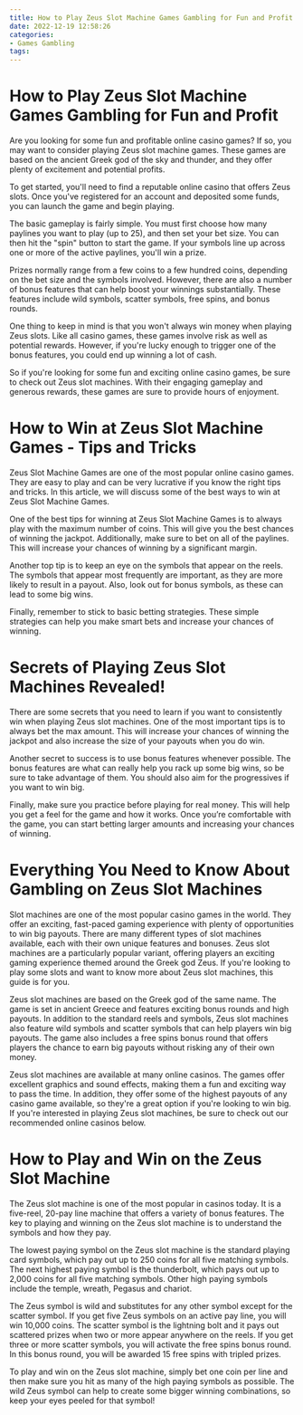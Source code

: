 ```yaml
---
title: How to Play Zeus Slot Machine Games Gambling for Fun and Profit
date: 2022-12-19 12:58:26
categories:
- Games Gambling
tags:
---
```



#  How to Play Zeus Slot Machine Games Gambling for Fun and Profit

Are you looking for some fun and profitable online casino games? If so, you may want to consider playing Zeus slot machine games. These games are based on the ancient Greek god of the sky and thunder, and they offer plenty of excitement and potential profits.

To get started, you'll need to find a reputable online casino that offers Zeus slots. Once you've registered for an account and deposited some funds, you can launch the game and begin playing.

The basic gameplay is fairly simple. You must first choose how many paylines you want to play (up to 25), and then set your bet size. You can then hit the "spin" button to start the game. If your symbols line up across one or more of the active paylines, you'll win a prize.

Prizes normally range from a few coins to a few hundred coins, depending on the bet size and the symbols involved. However, there are also a number of bonus features that can help boost your winnings substantially. These features include wild symbols, scatter symbols, free spins, and bonus rounds.

One thing to keep in mind is that you won't always win money when playing Zeus slots. Like all casino games, these games involve risk as well as potential rewards. However, if you're lucky enough to trigger one of the bonus features, you could end up winning a lot of cash.

So if you're looking for some fun and exciting online casino games, be sure to check out Zeus slot machines. With their engaging gameplay and generous rewards, these games are sure to provide hours of enjoyment.

#  How to Win at Zeus Slot Machine Games - Tips and Tricks

Zeus Slot Machine Games are one of the most popular online casino games. They are easy to play and can be very lucrative if you know the right tips and tricks. In this article, we will discuss some of the best ways to win at Zeus Slot Machine Games.

One of the best tips for winning at Zeus Slot Machine Games is to always play with the maximum number of coins. This will give you the best chances of winning the jackpot. Additionally, make sure to bet on all of the paylines. This will increase your chances of winning by a significant margin.

Another top tip is to keep an eye on the symbols that appear on the reels. The symbols that appear most frequently are important, as they are more likely to result in a payout. Also, look out for bonus symbols, as these can lead to some big wins.

Finally, remember to stick to basic betting strategies. These simple strategies can help you make smart bets and increase your chances of winning.

#  Secrets of Playing Zeus Slot Machines Revealed!

There are some secrets that you need to learn if you want to consistently win when playing Zeus slot machines. One of the most important tips is to always bet the max amount. This will increase your chances of winning the jackpot and also increase the size of your payouts when you do win.

Another secret to success is to use bonus features whenever possible. The bonus features are what can really help you rack up some big wins, so be sure to take advantage of them. You should also aim for the progressives if you want to win big.

Finally, make sure you practice before playing for real money. This will help you get a feel for the game and how it works. Once you’re comfortable with the game, you can start betting larger amounts and increasing your chances of winning.

#  Everything You Need to Know About Gambling on Zeus Slot Machines

Slot machines are one of the most popular casino games in the world. They offer an exciting, fast-paced gaming experience with plenty of opportunities to win big payouts. There are many different types of slot machines available, each with their own unique features and bonuses. Zeus slot machines are a particularly popular variant, offering players an exciting gaming experience themed around the Greek god Zeus. If you're looking to play some slots and want to know more about Zeus slot machines, this guide is for you.

Zeus slot machines are based on the Greek god of the same name. The game is set in ancient Greece and features exciting bonus rounds and high payouts. In addition to the standard reels and symbols, Zeus slot machines also feature wild symbols and scatter symbols that can help players win big payouts. The game also includes a free spins bonus round that offers players the chance to earn big payouts without risking any of their own money.

Zeus slot machines are available at many online casinos. The games offer excellent graphics and sound effects, making them a fun and exciting way to pass the time. In addition, they offer some of the highest payouts of any casino game available, so they're a great option if you're looking to win big. If you're interested in playing Zeus slot machines, be sure to check out our recommended online casinos below.

#  How to Play and Win on the Zeus Slot Machine

The Zeus slot machine is one of the most popular in casinos today. It is a five-reel, 20-pay line machine that offers a variety of bonus features. The key to playing and winning on the Zeus slot machine is to understand the symbols and how they pay.

The lowest paying symbol on the Zeus slot machine is the standard playing card symbols, which pay out up to 250 coins for all five matching symbols. The next highest paying symbol is the thunderbolt, which pays out up to 2,000 coins for all five matching symbols. Other high paying symbols include the temple, wreath, Pegasus and chariot.

The Zeus symbol is wild and substitutes for any other symbol except for the scatter symbol. If you get five Zeus symbols on an active pay line, you will win 10,000 coins. The scatter symbol is the lightning bolt and it pays out scattered prizes when two or more appear anywhere on the reels. If you get three or more scatter symbols, you will activate the free spins bonus round. In this bonus round, you will be awarded 15 free spins with tripled prizes.

To play and win on the Zeus slot machine, simply bet one coin per line and then make sure you hit as many of the high paying symbols as possible. The wild Zeus symbol can help to create some bigger winning combinations, so keep your eyes peeled for that symbol!